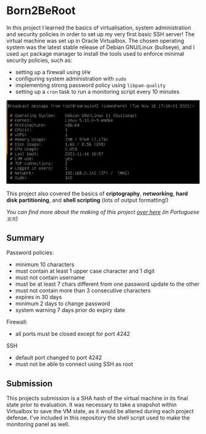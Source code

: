# Born2BeRoot
In this project I learned the basics of virtualisation, system administration and security policies in order to set up my very first basic SSH server!
The virtual machine was set up in Oracle Virtualbox. The chosen operating system was the latest stable release of Debian GNU/Linux (bullseye), and I used `apt` package manager to install the tools used to enforce minimal security policies, such as:
- setting up a firewall using `UFW`
- configuring system administration with `sudo`
- implementing strong password policy using `libpam-quality`
- setting up a `cron` task to run a monitoring script every 10 minutes

![monitoring panel showing server statistics such as RAM / disk usage, last boot, IP and MAC addresses, operating system version, etc.](monitoring_panel.png "Monitoring Panel broadcast every 10 minutes")

This project also covered the basics of **criptography**, **networking**, **hard disk partitioning**, and **shell scripting** (lots of output formatting!)

_You can find more about the making of this project [over here](https://rodsmade.notion.site/Acelera-Born2BeRoot-99adac7a7bdc4bbf81b4eaf977625d5c) (in Portuguese 🇧🇷)_

## Summary
Password policies:
- minimum 10 characters
- must contain at least 1 upper case character and 1 digit
- must not contain username
- must be at least 7 chars different from one password update to the other
- must not contain more than 3 consecutive characters
- expires in 30 days
- minimum 2 days to change password
- system warning 7 days prior do expiry date

Firewall:
- all ports must be closed except for port 4242 

SSH
- default port changed to port 4242
- must not be able to connect using SSH as root

## Submission 
This projects submission is a SHA hash of the virtual machine in its final state prior to evaluation. It was necessary to take a snapshot within Virtualbox to save the VM state, as it would be altered during each project defense.
I've included in this repository the shell script used to make the monitoring panel as well.

